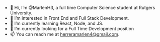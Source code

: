 - 👋 Hi, I’m @MarlenH3, a full time Computer Science student at Rutgers University.
- 👀 I’m interested in Front End and Full Stack Development.
- 🌱 I’m currently learning React, Node, and JS.
- 💞️ I’m currently looking for a Full Time Development position
- 📫 You can reach me at herreramarlen4@gmail.com.

<!---
MarlenH3/MarlenH3 is a ✨ special ✨ repository because its `README.md` (this file) appears on your GitHub profile.
You can click the Preview link to take a look at your changes.
--->
